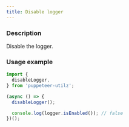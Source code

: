 ```yaml
---
title: Disable logger
---
```


### Description

Disable the logger.

### Usage example

```ts
import {
  disableLogger,
} from 'puppeteer-utilz';

(async () => {
  disableLogger();

  console.log(logger.isEnabled()); // false
})();
```
